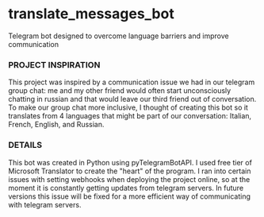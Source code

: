 # translate_messages_bot
Telegram bot designed to overcome language barriers and improve communication



### PROJECT INSPIRATION

This project was inspired by a communication issue we had in our telegram group chat: me and my other friend
would often start unconsciously chatting in russian and that would leave our third friend out of conversation.
To make our group chat more inclusive, I thought of creating this bot so it translates from 4 languages that
might be part of our conversation: Italian, French, English, and Russian.


### DETAILS

This bot was created in Python using pyTelegramBotAPI. I used free tier of Microsoft Translator to create the "heart" 
of the program. I ran into certain issues with setting webhooks when deploying the project online, so at the moment 
it is constantly getting updates from telegram servers. In future versions this issue will be fixed for a more 
efficient way of communicating with telegram servers.

